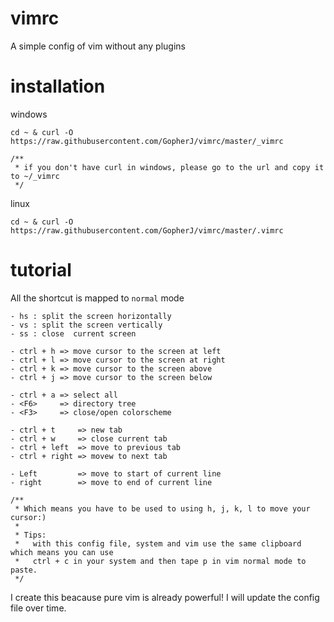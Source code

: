 # vimrc
A simple config of vim without any plugins

# installation
windows
```
cd ~ & curl -O https://raw.githubusercontent.com/GopherJ/vimrc/master/_vimrc

/**
 * if you don't have curl in windows, please go to the url and copy it to ~/_vimrc
 */
```
linux
```
cd ~ & curl -O https://raw.githubusercontent.com/GopherJ/vimrc/master/.vimrc
```

# tutorial
All the shortcut is mapped to `normal` mode

```
- hs : split the screen horizontally
- vs : split the screen vertically
- ss : close  current screen

- ctrl + h => move cursor to the screen at left
- ctrl + l => move cursor to the screen at right
- ctrl + k => move cursor to the screen above
- ctrl + j => move cursor to the screen below

- ctrl + a => select all
- <F6>     => directory tree 
- <F3>     => close/open colorscheme

- ctrl + t     => new tab
- ctrl + w     => close current tab
- ctrl + left  => move to previous tab
- ctrl + right => movew to next tab 

- Left         => move to start of current line
- right        => move to end of current line

/**
 * Which means you have to be used to using h, j, k, l to move your cursor:)
 *
 * Tips:
 *   with this config file, system and vim use the same clipboard which means you can use
 *   ctrl + c in your system and then tape p in vim normal mode to paste.
 */

```

I create this beacause pure vim is already powerful! I will update the config file over time. 
